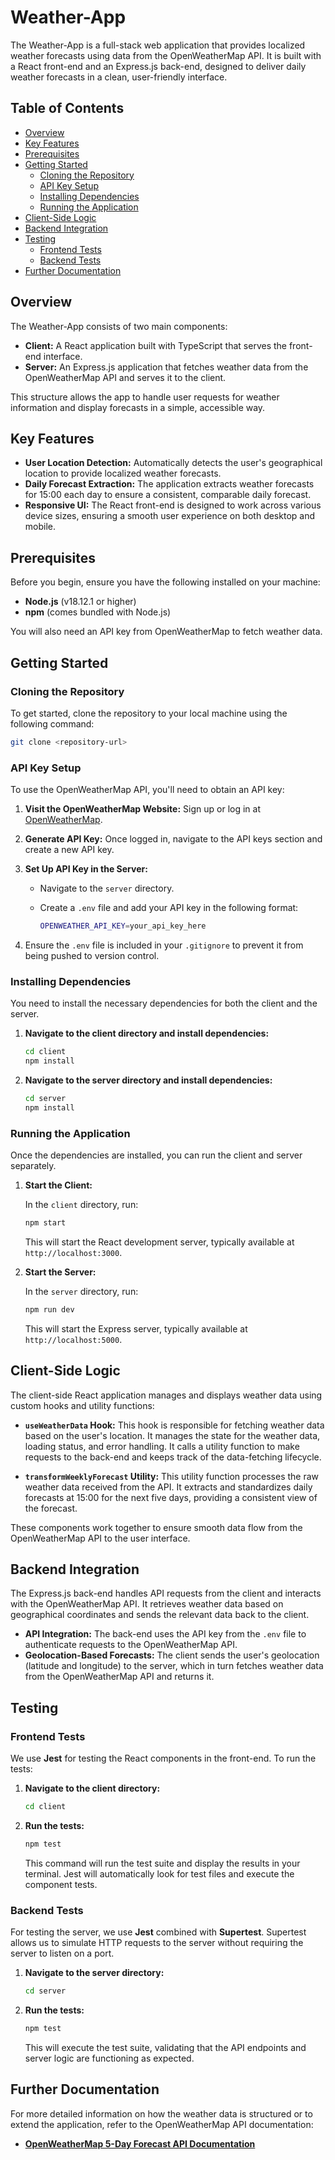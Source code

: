 # Weather-App

The Weather-App is a full-stack web application that provides localized weather forecasts using data from the OpenWeatherMap API. It is built with a React front-end and an Express.js back-end, designed to deliver daily weather forecasts in a clean, user-friendly interface.

## Table of Contents

- [Overview](#overview)
- [Key Features](#key-features)
- [Prerequisites](#prerequisites)
- [Getting Started](#getting-started)
  - [Cloning the Repository](#cloning-the-repository)
  - [API Key Setup](#api-key-setup)
  - [Installing Dependencies](#installing-dependencies)
  - [Running the Application](#running-the-application)
- [Client-Side Logic](#client-side-logic)
- [Backend Integration](#backend-integration)
- [Testing](#testing)
  - [Frontend Tests](#frontend-tests)
  - [Backend Tests](#backend-tests)
- [Further Documentation](#further-documentation)

## Overview

The Weather-App consists of two main components:

- **Client:** A React application built with TypeScript that serves the front-end interface.
- **Server:** An Express.js application that fetches weather data from the OpenWeatherMap API and serves it to the client.

This structure allows the app to handle user requests for weather information and display forecasts in a simple, accessible way.

## Key Features

- **User Location Detection:** Automatically detects the user's geographical location to provide localized weather forecasts.
- **Daily Forecast Extraction:** The application extracts weather forecasts for 15:00 each day to ensure a consistent, comparable daily forecast.
- **Responsive UI:** The React front-end is designed to work across various device sizes, ensuring a smooth user experience on both desktop and mobile.
  
## Prerequisites

Before you begin, ensure you have the following installed on your machine:

- **Node.js** (v18.12.1 or higher)
- **npm** (comes bundled with Node.js)

You will also need an API key from OpenWeatherMap to fetch weather data.

## Getting Started

### Cloning the Repository

To get started, clone the repository to your local machine using the following command:

```bash
git clone <repository-url>
```

### API Key Setup

To use the OpenWeatherMap API, you'll need to obtain an API key:

1. **Visit the OpenWeatherMap Website:** Sign up or log in at [OpenWeatherMap](https://openweathermap.org/).
2. **Generate API Key:** Once logged in, navigate to the API keys section and create a new API key.
3. **Set Up API Key in the Server:** 
   - Navigate to the `server` directory.
   - Create a `.env` file and add your API key in the following format:
   
     ```bash
     OPENWEATHER_API_KEY=your_api_key_here
     ```

4. Ensure the `.env` file is included in your `.gitignore` to prevent it from being pushed to version control.

### Installing Dependencies

You need to install the necessary dependencies for both the client and the server.

1. **Navigate to the client directory and install dependencies:**

   ```bash
   cd client
   npm install
   ```

2. **Navigate to the server directory and install dependencies:**

   ```bash
   cd server
   npm install
   ```

### Running the Application

Once the dependencies are installed, you can run the client and server separately.

1. **Start the Client:**

   In the `client` directory, run:

   ```bash
   npm start
   ```

   This will start the React development server, typically available at `http://localhost:3000`.

2. **Start the Server:**

   In the `server` directory, run:

   ```bash
   npm run dev
   ```

   This will start the Express server, typically available at `http://localhost:5000`.

## Client-Side Logic

The client-side React application manages and displays weather data using custom hooks and utility functions:

- **`useWeatherData` Hook:** This hook is responsible for fetching weather data based on the user's location. It manages the state for the weather data, loading status, and error handling. It calls a utility function to make requests to the back-end and keeps track of the data-fetching lifecycle.

- **`transformWeeklyForecast` Utility:** This utility function processes the raw weather data received from the API. It extracts and standardizes daily forecasts at 15:00 for the next five days, providing a consistent view of the forecast.

These components work together to ensure smooth data flow from the OpenWeatherMap API to the user interface.

## Backend Integration

The Express.js back-end handles API requests from the client and interacts with the OpenWeatherMap API. It retrieves weather data based on geographical coordinates and sends the relevant data back to the client.

- **API Integration:** The back-end uses the API key from the `.env` file to authenticate requests to the OpenWeatherMap API.
- **Geolocation-Based Forecasts:** The client sends the user's geolocation (latitude and longitude) to the server, which in turn fetches weather data from the OpenWeatherMap API and returns it.

## Testing

### Frontend Tests

We use **Jest** for testing the React components in the front-end. To run the tests:

1. **Navigate to the client directory:**

   ```bash
   cd client
   ```

2. **Run the tests:**

   ```bash
   npm test
   ```

   This command will run the test suite and display the results in your terminal. Jest will automatically look for test files and execute the component tests.

### Backend Tests

For testing the server, we use **Jest** combined with **Supertest**. Supertest allows us to simulate HTTP requests to the server without requiring the server to listen on a port.

1. **Navigate to the server directory:**

   ```bash
   cd server
   ```

2. **Run the tests:**

   ```bash
   npm test
   ```

   This will execute the test suite, validating that the API endpoints and server logic are functioning as expected.

## Further Documentation

For more detailed information on how the weather data is structured or to extend the application, refer to the OpenWeatherMap API documentation:

- **[OpenWeatherMap 5-Day Forecast API Documentation](https://openweathermap.org/forecast5)**

